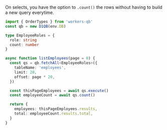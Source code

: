 On selects, you have the option to `.count()` the rows without having to build a new query everytime.

```ts
import { OrderTypes } from 'workers-qb'
const qb = new D1QB(env.DB)

type EmployeeRoles = {
  role: string
  count: number
}

async function listEmployees(page = 0) {
  const qs = qb.fetchAll<EmployeeRoles>({
    tableName: 'employees',
    limit: 20,
    offset: page * 20,
  })

  const thisPageEmployees = await qs.execute()
  const employeeCount = await qs.count()

  return {
    employees: thisPageEmployees.results,
    total: employeeCount.results.total,
  }
}
```
